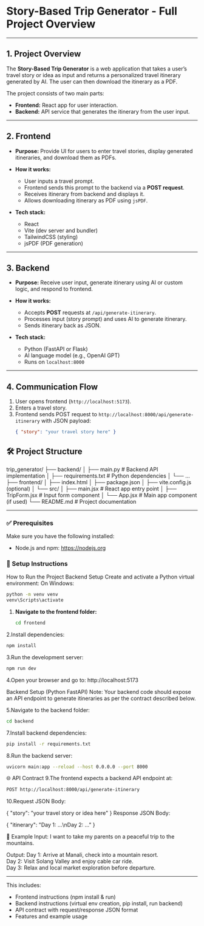 # Story-Based Trip Generator - Full Project Overview

---

## 1. Project Overview

The **Story-Based Trip Generator** is a web application that takes a user’s travel story or idea as input and returns a personalized travel itinerary generated by AI. The user can then download the itinerary as a PDF.

The project consists of two main parts:

- **Frontend:** React app for user interaction.
- **Backend:** API service that generates the itinerary from the user input.

---

## 2. Frontend

- **Purpose:** Provide UI for users to enter travel stories, display generated itineraries, and download them as PDFs.
- **How it works:**
  - User inputs a travel prompt.
  - Frontend sends this prompt to the backend via a **POST request**.
  - Receives itinerary from backend and displays it.
  - Allows downloading itinerary as PDF using `jsPDF`.

- **Tech stack:**
  - React
  - Vite (dev server and bundler)
  - TailwindCSS (styling)
  - jsPDF (PDF generation)

---

## 3. Backend

- **Purpose:** Receive user input, generate itinerary using AI or custom logic, and respond to frontend.
- **How it works:**
  - Accepts **POST** requests at `/api/generate-itinerary`.
  - Processes input (story prompt) and uses AI to generate itinerary.
  - Sends itinerary back as JSON.

- **Tech stack:**
  - Python (FastAPI or Flask)
  - AI language model (e.g., OpenAI GPT)
  - Runs on `localhost:8000`

---

## 4. Communication Flow

1. User opens frontend (`http://localhost:5173`).
2. Enters a travel story.
3. Frontend sends POST request to `http://localhost:8000/api/generate-itinerary` with JSON payload:
   ```json
   { "story": "your travel story here" }


## 🛠️ Project Structure

trip_generator/
├── backend/
│   ├── main.py             # Backend API implementation
│   ├── requirements.txt    # Python dependencies
│   └── ...
├── frontend/
│   ├── index.html
│   ├── package.json
│   ├── vite.config.js (optional)
│   └── src/
│       ├── main.jsx        # React app entry point
│       ├── TripForm.jsx    # Input form component
│       └── App.jsx         # Main app component (if used)
└── README.md               # Project documentation


---


### ✅ Prerequisites

Make sure you have the following installed:

- Node.js and npm: https://nodejs.org

### 🔧 Setup Instructions

How to Run the Project
Backend Setup
Create and activate a Python virtual environment:
On Windows:

```bash
python -m venv venv
venv\Scripts\activate
```

1. **Navigate to the frontend folder:**

   ```bash
   cd frontend

2.Install dependencies:
   ```bash
   npm install
   ```
3.Run the development server:

```bash
npm run dev
```
4.Open your browser and go to:
http://localhost:5173


Backend Setup (Python FastAPI)
Note: Your backend code should expose an API endpoint to generate itineraries as per the contract described below.

5.Navigate to the backend folder:

```bash
cd backend
```

7.Install backend dependencies:

```bash
pip install -r requirements.txt
```
8.Run the backend server:
```bash
uvicorn main:app --reload --host 0.0.0.0 --port 8000
```

🌐 API Contract
9.The frontend expects a backend API endpoint at:

```bash
POST http://localhost:8000/api/generate-itinerary
```
10.Request JSON Body:

{
  "story": "your travel story or idea here"
}
Response JSON Body:

{
  "itinerary": "Day 1: ...\nDay 2: ..."
}

📸 Example
Input:
I want to take my parents on a peaceful trip to the mountains.

Output:
Day 1: Arrive at Manali, check into a mountain resort.  
Day 2: Visit Solang Valley and enjoy cable car ride.  
Day 3: Relax and local market exploration before departure.


---

This includes:

- Frontend instructions (npm install & run)
- Backend instructions (virtual env creation, pip install, run backend)
- API contract with request/response JSON format
- Features and example usage

